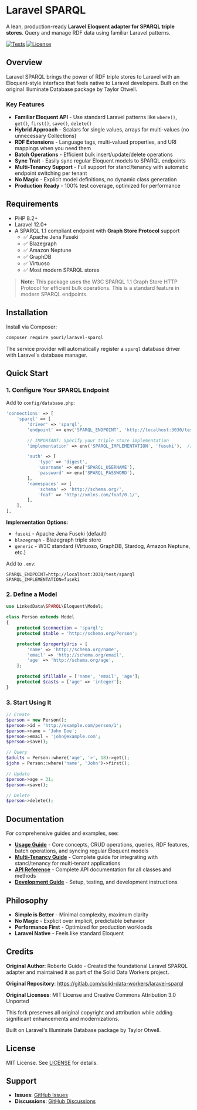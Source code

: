 # Laravel SPARQL

A lean, production-ready **Laravel Eloquent adapter for SPARQL triple stores**. Query and manage RDF data using familiar Laravel patterns.

[![Tests](https://img.shields.io/badge/tests-passing-brightgreen.svg)](tests)
[![License](https://img.shields.io/badge/license-MIT-blue.svg)](LICENSE)

## Overview

Laravel SPARQL brings the power of RDF triple stores to Laravel with an Eloquent-style interface that feels native to Laravel developers. Built on the original Illuminate Database package by Taylor Otwell.

### Key Features

- **Familiar Eloquent API** - Use standard Laravel patterns like `where()`, `get()`, `first()`, `save()`, `delete()`
- **Hybrid Approach** - Scalars for single values, arrays for multi-values (no unnecessary Collections)
- **RDF Extensions** - Language tags, multi-valued properties, and URI mappings when you need them
- **Batch Operations** - Efficient bulk insert/update/delete operations
- **Sync Trait** - Easily sync regular Eloquent models to SPARQL endpoints
- **Multi-Tenancy Support** - Full support for stancl/tenancy with automatic endpoint switching per tenant
- **No Magic** - Explicit model definitions, no dynamic class generation
- **Production Ready** - 100% test coverage, optimized for performance

## Requirements

- PHP 8.2+
- Laravel 12.0+
- A SPARQL 1.1 compliant endpoint with **Graph Store Protocol** support
  - ✅ Apache Jena Fuseki
  - ✅ Blazegraph
  - ✅ Amazon Neptune
  - ✅ GraphDB
  - ✅ Virtuoso
  - ✅ Most modern SPARQL stores

> **Note:** This package uses the W3C SPARQL 1.1 Graph Store HTTP Protocol for efficient bulk operations. This is a standard feature in modern SPARQL endpoints.

## Installation

Install via Composer:

```bash
composer require your1/laravel-sparql
```

The service provider will automatically register a `sparql` database driver with Laravel's database manager.

## Quick Start

### 1. Configure Your SPARQL Endpoint

Add to `config/database.php`:

```php
'connections' => [
    'sparql' => [
        'driver' => 'sparql',
        'endpoint' => env('SPARQL_ENDPOINT', 'http://localhost:3030/test/sparql'),

        // IMPORTANT: Specify your triple store implementation
        'implementation' => env('SPARQL_IMPLEMENTATION', 'fuseki'),  // fuseki|blazegraph|generic

        'auth' => [
            'type' => 'digest',
            'username' => env('SPARQL_USERNAME'),
            'password' => env('SPARQL_PASSWORD'),
        ],
        'namespaces' => [
            'schema' => 'http://schema.org/',
            'foaf' => 'http://xmlns.com/foaf/0.1/',
        ],
    ],
],
```

**Implementation Options:**
- `fuseki` - Apache Jena Fuseki (default)
- `blazegraph` - Blazegraph triple store
- `generic` - W3C standard (Virtuoso, GraphDB, Stardog, Amazon Neptune, etc.)

Add to `.env`:

```env
SPARQL_ENDPOINT=http://localhost:3030/test/sparql
SPARQL_IMPLEMENTATION=fuseki
```

### 2. Define a Model

```php
use LinkedData\SPARQL\Eloquent\Model;

class Person extends Model
{
    protected $connection = 'sparql';
    protected $table = 'http://schema.org/Person';

    protected $propertyUris = [
        'name' => 'http://schema.org/name',
        'email' => 'http://schema.org/email',
        'age' => 'http://schema.org/age',
    ];

    protected $fillable = ['name', 'email', 'age'];
    protected $casts = ['age' => 'integer'];
}
```

### 3. Start Using It

```php
// Create
$person = new Person();
$person->id = 'http://example.com/person/1';
$person->name = 'John Doe';
$person->email = 'john@example.com';
$person->save();

// Query
$adults = Person::where('age', '>', 18)->get();
$john = Person::where('name', 'John')->first();

// Update
$person->age = 31;
$person->save();

// Delete
$person->delete();
```

## Documentation

For comprehensive guides and examples, see:

- **[Usage Guide](docs/USAGE.md)** - Core concepts, CRUD operations, queries, RDF features, batch operations, and syncing regular Eloquent models
- **[Multi-Tenancy Guide](docs/TENANCY.md)** - Complete guide for integrating with stancl/tenancy for multi-tenant applications
- **[API Reference](docs/API.md)** - Complete API documentation for all classes and methods
- **[Development Guide](docs/DEVELOPMENT.md)** - Setup, testing, and development instructions

## Philosophy

- **Simple is Better** - Minimal complexity, maximum clarity
- **No Magic** - Explicit over implicit, predictable behavior
- **Performance First** - Optimized for production workloads
- **Laravel Native** - Feels like standard Eloquent

## Credits

**Original Author**: Roberto Guido - Created the foundational Laravel SPARQL adapter and maintained it as part of the Solid Data Workers project.

**Original Repository**: https://gitlab.com/solid-data-workers/laravel-sparql

**Original Licenses**: MIT License and Creative Commons Attribution 3.0 Unported

This fork preserves all original copyright and attribution while adding significant enhancements and modernizations.

Built on Laravel's Illuminate Database package by Taylor Otwell.

## License

MIT License. See [LICENSE](LICENSE) for details.

## Support

- **Issues**: [GitHub Issues](https://github.com/YOUR1/laravel-sparql/issues)
- **Discussions**: [GitHub Discussions](https://github.com/YOUR1/laravel-sparql/discussions)
